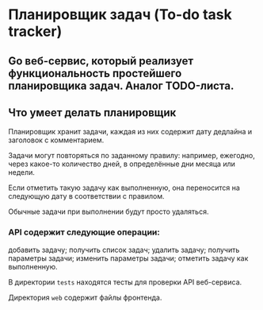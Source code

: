 # Планировщик задач (To-do task tracker)

## Go веб-сервис, который реализует функциональность простейшего планировщика задач. Аналог TODO-листа. 
 
## Что умеет делать планировщик
Планировщик хранит задачи, каждая из них содержит дату дедлайна и заголовок с комментарием. 

Задачи могут повторяться по заданному правилу: например, ежегодно, через какое-то количество дней, в определённые дни месяца или недели. 

Если отметить такую задачу как выполненную, она переносится на следующую дату в соответствии с правилом. 

Обычные задачи при выполнении будут просто удаляться. 

### API содержит следующие операции:
добавить задачу;
получить список задач;
удалить задачу;
получить параметры задачи;
изменить параметры задачи;
отметить задачу как выполненную.

В директории `tests` находятся тесты для проверки API веб-сервиса.

Директория `web` содержит файлы фронтенда.
